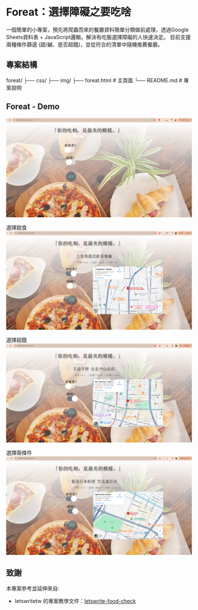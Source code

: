 # Foreat：選擇障礙之要吃啥

一個簡單的小專案，預先將爬蟲而來的餐廳資料簡單分類做前處理，透過Google Sheets資料表 + JavaScript邏輯，解決有吃飯選擇障礙的人快速決定。
目前支援兩種條件篩選 (甜/鹹、是否超餓)，並從符合的清單中隨機推薦餐廳。


## 專案結構
foreat/
├── css/ 
├── img/ 
├── foreat.html # 主頁面
└── README.md # 專案說明


## Foreat - Demo
![範例畫面1](/img/image-1.png)

選擇甜食
![範例畫面2](/img/image-2.png)

選擇超餓
![範例畫面3](/img/image-3.png)

選擇兩條件
![範例畫面4](/img/image-4.png)


## 致謝
本專案參考並延伸來自:
- letswritetw 的專案教學文件：[letswrite-food-check](https://github.com/letswritetw/letswrite-food-check)
